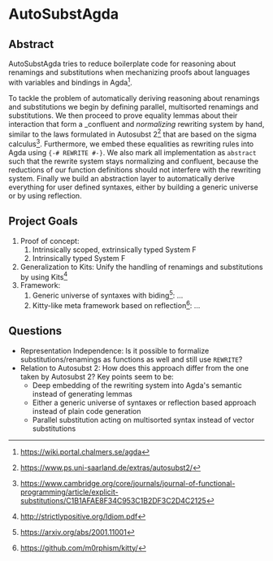 # AutoSubstAgda

## Abstract

AutoSubstAgda tries to reduce boilerplate code for reasoning about renamings and substitutions when mechanizing proofs about languages with variables and bindings in Agda[^Agda].

To tackle the problem of automatically deriving reasoning about renamings and substitutions we begin by defining parallel, multisorted renamings and substitutions. 
We then proceed to prove equality lemmas about their interaction that form a _confluent and _normalizing_ rewriting system by hand, similar to the laws formulated in Autosubst 2[^Autosubst2] that are based on the sigma calculus[^SigmaCalculus]. 
Furthermore, we embed these equalities as rewriting rules into Agda using `{-# REWRITE #-}`. 
We also mark all implementation as `abstract` such that the rewrite system stays normalizing and confluent, because the reductions of our function definitions should not interfere with the rewriting system.
Finally we build an abstraction layer to automatically derive everything for user defined syntaxes, either by building a generic universe or by using reflection.

## Project Goals

1. Proof of concept:
    1. Intrinsically scoped, extrinsically typed System F 
    2. Intrinsically typed System F
3. Generalization to Kits:
   Unify the handling of renamings and substitutions by using Kits[^Kits]
4. Framework:
    1. Generic universe of syntaxes with biding[^UniverseOfSyntaxesWithBinding]:
     ...
    2. Kitty-like meta framework based on reflection[^Kitty]:
     ...

## Questions

- Representation Independence: 
  Is it possible to formalize substitutions/renamings as functions as well and still use `REWRITE`?
- Relation to Autosubst 2:
  How does this approach differ from the one taken by Autosubst 2?
  Key points seem to be:
    - Deep embedding of the rewriting system into Agda's semantic instead of generating lemmas 
    - Either a generic universe of syntaxes or reflection based approach instead of plain code generation
    - Parallel substitution acting on multisorted syntax instead of vector substitutions

[^Agda]: https://wiki.portal.chalmers.se/agda
[^Autosubst2]: https://www.ps.uni-saarland.de/extras/autosubst2/
[^SigmaCalculus]: https://www.cambridge.org/core/journals/journal-of-functional-programming/article/explicit-substitutions/C1B1AFAE8F34C953C1B2DF3C2D4C2125
[^Kits]: http://strictlypositive.org/Idiom.pdf
[^UniverseOfSyntaxesWithBinding]:https://arxiv.org/abs/2001.11001
[^Kitty]: https://github.com/m0rphism/kitty/
